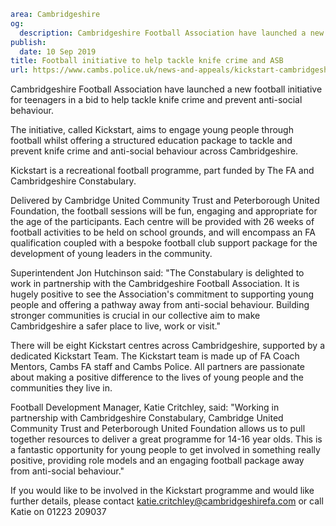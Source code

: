 ```yaml
area: Cambridgeshire
og:
  description: Cambridgeshire Football Association have launched a new football initiative for teenagers in a bid to tackle knife crime and prevent anti-social behaviour.
publish:
  date: 10 Sep 2019
title: Football initiative to help tackle knife crime and ASB
url: https://www.cambs.police.uk/news-and-appeals/kickstart-cambridgeshire-launch
```

Cambridgeshire Football Association have launched a new football initiative for teenagers in a bid to help tackle knife crime and prevent anti-social behaviour.

The initiative, called Kickstart, aims to engage young people through football whilst offering a structured education package to tackle and prevent knife crime and anti-social behaviour across Cambridgeshire.

Kickstart is a recreational football programme, part funded by The FA and Cambridgeshire Constabulary.

Delivered by Cambridge United Community Trust and Peterborough United Foundation, the football sessions will be fun, engaging and appropriate for the age of the participants. Each centre will be provided with 26 weeks of football activities to be held on school grounds, and will encompass an FA qualification coupled with a bespoke football club support package for the development of young leaders in the community.

Superintendent Jon Hutchinson said: "The Constabulary is delighted to work in partnership with the Cambridgeshire Football Association. It is hugely positive to see the Association's commitment to supporting young people and offering a pathway away from anti-social behaviour. Building stronger communities is crucial in our collective aim to make Cambridgeshire a safer place to live, work or visit."

There will be eight Kickstart centres across Cambridgeshire, supported by a dedicated Kickstart Team. The Kickstart team is made up of FA Coach Mentors, Cambs FA staff and Cambs Police. All partners are passionate about making a positive difference to the lives of young people and the communities they live in.

Football Development Manager, Katie Critchley, said: "Working in partnership with Cambridgeshire Constabulary, Cambridge United Community Trust and Peterborough United Foundation allows us to pull together resources to deliver a great programme for 14-16 year olds. This is a fantastic opportunity for young people to get involved in something really positive, providing role models and an engaging football package away from anti-social behaviour."

If you would like to be involved in the Kickstart programme and would like further details, please contact katie.critchley@cambridgeshirefa.com or call Katie on 01223 209037
